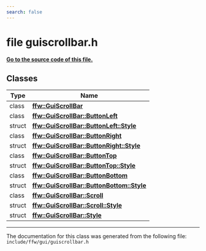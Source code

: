 ```yaml
---
search: false
---
```


# file guiscrollbar.h

**[Go to the source code of this file.](guiscrollbar_8h_source.md)**
## Classes

|Type|Name|
|-----|-----|
|class|[**ffw::GuiScrollBar**](classffw_1_1_gui_scroll_bar.md)|
|class|[**ffw::GuiScrollBar::ButtonLeft**](classffw_1_1_gui_scroll_bar_1_1_button_left.md)|
|struct|[**ffw::GuiScrollBar::ButtonLeft::Style**](structffw_1_1_gui_scroll_bar_1_1_button_left_1_1_style.md)|
|class|[**ffw::GuiScrollBar::ButtonRight**](classffw_1_1_gui_scroll_bar_1_1_button_right.md)|
|struct|[**ffw::GuiScrollBar::ButtonRight::Style**](structffw_1_1_gui_scroll_bar_1_1_button_right_1_1_style.md)|
|class|[**ffw::GuiScrollBar::ButtonTop**](classffw_1_1_gui_scroll_bar_1_1_button_top.md)|
|struct|[**ffw::GuiScrollBar::ButtonTop::Style**](structffw_1_1_gui_scroll_bar_1_1_button_top_1_1_style.md)|
|class|[**ffw::GuiScrollBar::ButtonBottom**](classffw_1_1_gui_scroll_bar_1_1_button_bottom.md)|
|struct|[**ffw::GuiScrollBar::ButtonBottom::Style**](structffw_1_1_gui_scroll_bar_1_1_button_bottom_1_1_style.md)|
|class|[**ffw::GuiScrollBar::Scroll**](classffw_1_1_gui_scroll_bar_1_1_scroll.md)|
|struct|[**ffw::GuiScrollBar::Scroll::Style**](structffw_1_1_gui_scroll_bar_1_1_scroll_1_1_style.md)|
|struct|[**ffw::GuiScrollBar::Style**](structffw_1_1_gui_scroll_bar_1_1_style.md)|




----------------------------------------
The documentation for this class was generated from the following file: `include/ffw/gui/guiscrollbar.h`
